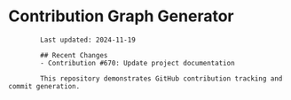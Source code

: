# Contribution Graph Generator
            
            Last updated: 2024-11-19
            
            ## Recent Changes
            - Contribution #670: Update project documentation
            
            This repository demonstrates GitHub contribution tracking and commit generation.
        